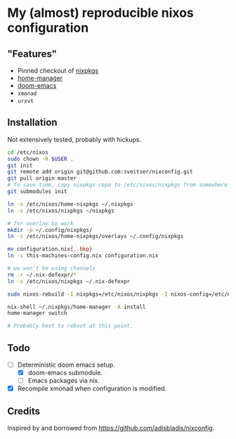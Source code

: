 # My (almost) reproducible nixos configuration

## "Features"
- Pinned checkout of [nixpkgs](https://github.com/nixos/nixpkgs)
- [home-manager](https://github.com/rycee/home-manager)
- [doom-emacs](https://github.com/hlissner/doom-emacs)
- `xmonad`
- `urxvt`

## Installation

Not extensively tested, probably with hickups.

```bash
cd /etc/nixos
sudo chown -R $USER .
git init
git remote add origin git@github.com:sveitser/nixconfig.git
git pull origin master
# To save time, copy nixpkgs repo to /etc/nixos/nixpkgs from somewhere close.
git submodules init

ln -s /etc/nixos/home-nixpkgs ~/.nixpkgs
ln -s /etc/nixos/nixpkgs ~/nixpkgs

# for overlay to work
mkdir -p ~/.config/nixpkgs/
ln -s /etc/nixos/home-nixpkgs/overlays ~/.config/nixpkgs

mv configuration.nix{,.bkp}
ln -s this-machines-config.nix configuration.nix

# we won't be using channels
rm -r ~/.nix-defexpr/*
ln -s /etc/nixos/nixpkgs ~/.nix-defexpr

sudo nixos-rebuild -I nixpkgs=/etc/nixos/nixpkgs -I nixos-config=/etc/nixos/configuration.nix switch

nix-shell ~/.nixpkgs/home-manager -A install
home-manager switch

# Probably best to reboot at this point.
```

## Todo
- [ ] Deterministic doom emacs setup.
  + [x] doom-emacs submodule.
  + [ ] Emacs packages via nix.
- [x] Recompile xmonad when configuration is modified.

## Credits

Inspired by and borrowed from https://github.com/adisbladis/nixconfig.
